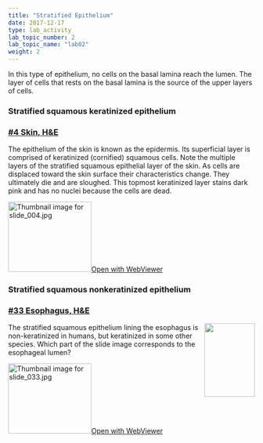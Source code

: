 ```yaml
---
title: "Stratified Epithelium"
date: 2017-12-17
type: lab_activity
lab_topic_number: 2
lab_topic_name: "lab02"
weight: 2
---
```

<div class="entrybody">
						<p>In this type of epithelium, no cells on the basal lamina reach the lumen. The layer of cells that rests on the basal lamina is the source of the upper layers of cells. </p>

<h3>Stratified squamous keratinized epithelium</h3>

<h3><u>#4 Skin, <span class="caps">H&amp;E</span></u></h3>

<p>The epithelium of the skin is known as the epidermis.  Its superficial layer is comprised of keratinized (cornified) squamous cells.  Note the multiple layers of the stratified squamous epithelial layer of the skin. As cells are displaced toward the skin surface their characteristics change. They ultimately die and are sloughed. This topmost keratinized layer stains dark pink and has no nuclei because the cells are dead.   </p>

<div class="thumbnail"> <a href="https://histologylab.ctl.columbia.edu/slides/slide04/" target="_blank"><img alt="Thumbnail image for slide_004.jpg" src="/assets/images/slide_004-thumb-170x143-1404.jpg" width="170" height="143" class="mt-image-left"></a><a href="https://histologylab.ctl.columbia.edu/slides/slide04/" target="_blank">Open with WebViewer</a></div>

<h3>Stratified squamous nonkeratinized epithelium</h3>

<h3><u>#33 Esophagus, <span class="caps">H&amp;E</span></u></h3>

<p><img src="/assets/images/33%20esophagus.jpg" style="width:103px; height:150px; float:right;">The stratified squamous epithelium lining the esophagus is non-keratinized in humans, but keratinized in some other species. Which part of the slide image corresponds to the esophageal lumen?</p>

<div class="thumbnail"> <a href="https://histologylab.ctl.columbia.edu/slides/slide33/" target="_blank"><img alt="Thumbnail image for slide_033.jpg" src="/assets/images/slide_033-thumb-170x143-1467.jpg" width="170" height="143" class="mt-image-left"></a><a href="https://histologylab.ctl.columbia.edu/slides/slide33/" target="_blank">Open with WebViewer</a></div>
						
						
</div>
